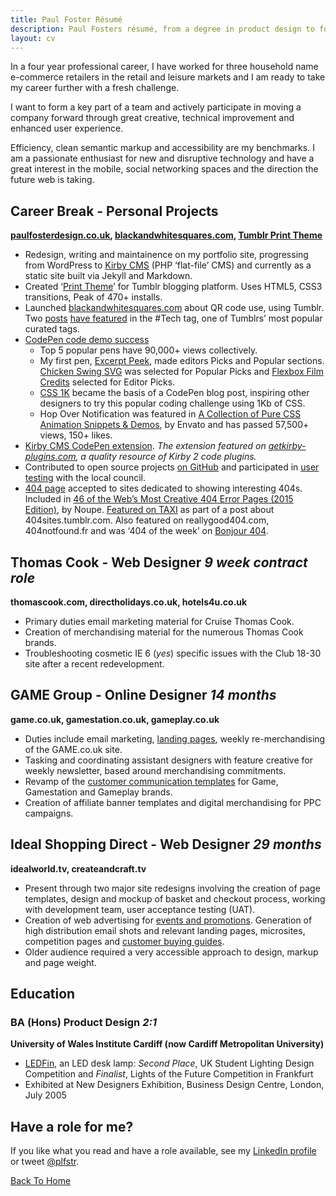 ```yaml
---
title: Paul Foster Résumé
description: Paul Fosters résumé, from a degree in product design to four years work web design experience for some high street brands.
layout: cv
---
```

In a four year professional career, I have worked for three household name e-commerce retailers in the retail and leisure markets and I am ready to take my career further with a fresh challenge.

I want to form a key part of a team and actively participate in moving a company forward through great creative, technical improvement and enhanced user experience.

Efficiency, clean semantic markup and accessibility are my benchmarks. I am a passionate enthusiast for new and disruptive technology and have a great interest in the mobile, social networking spaces and the direction the future web is taking.

## Career Break - Personal Projects

**[paulfosterdesign.co.uk](/), [blackandwhitesquares.com](http://blackandwhitesquares.com), [Tumblr Print Theme](https://www.tumblr.com/theme/30839)**

*	Redesign, writing and maintainence on my portfolio site, progressing from WordPress to [Kirby CMS](http://www.paulfosterdesign.co.uk/blog/portfolio-redesign/) (PHP ‘flat-file’ CMS) and currently as a static site built via Jekyll and Markdown.
*	Created ‘[Print Theme](/work/print-theme/)’ for Tumblr blogging platform. Uses HTML5, CSS3 transitions, Peak of 470+ installs.
*	Launched [blackandwhitesquares.com](http://blackandwhitesquares.com) about QR code use, using Tumblr. Two [posts](http://blackandwhitesquares.com/all-new-mercedes-cars-will-feature-safety-info-and) [have featured](http://blackandwhitesquares.com/google-glass-qrcode) in the #Tech tag, one of Tumblrs’ most popular curated tags.
*	[CodePen code demo success](https://codepen.io/plfstr/popular/)
 	+ Top 5 popular pens have 90,000+ views collectively. 
	+ My first pen, [Excerpt Peek](/blog/excerpt-peek/), made editors Picks and Popular sections. [Chicken Swing SVG](/blog/chicken-swing-svg/) was selected for Popular Picks and [Flexbox Film Credits](/blog/flexbox-film-credits/) selected for Editor Picks. 
	+ [CSS 1K](/blog/css1k-on-codepen/) became the basis of a CodePen blog post, inspiring other designers to try this popular coding challenge using 1Kb of CSS. 
	+ Hop Over Notification was featured in [A Collection of Pure CSS Animation Snippets & Demos](http://marketblog.envato.com/inspirations/pure-css-animation-snippets/), by Envato and has passed 57,500+ views, 150+ likes.
*	[Kirby CMS CodePen extension](/blog/kirbytag-codepen/). _The extension featured on [getkirby-plugins.com](http://getkirby-plugins.com/), a quality resource of Kirby 2 code plugins._
*	Contributed to open source projects [on GitHub](https://github.com/plfstr) and participated in [user testing](/blog/council-website-testing/) with the local council.
*	[404 page](/404notfound/) accepted to sites dedicated to showing interesting 404s. Included in [46 of the Web’s Most Creative 404 Error Pages (2015 Edition)](http://www.noupe.com/design/46-of-the-webs-most-creative-404-error-pages-2015-edition-88506.html), by Noupe. [Featured on TAXI](http://designtaxi.com/news/371534/A-Tumblr-Blog-Featuring-Creative-404-Webpages/) as part of a post about 404sites.tumblr.com. Also featured on reallygood404.com, 404notfound.fr and was ‘404 of the week’ on [Bonjour 404](http://www.bonjour404.fr/post/138469844000/paul-foster-design).


## Thomas Cook - Web Designer _9 week contract role_

**thomascook.com, directholidays.co.uk, hotels4u.co.uk**

*	Primary duties email marketing material for Cruise Thomas Cook. 
*	Creation of merchandising material for the numerous Thomas Cook brands.
*	Troubleshooting cosmetic IE 6 (_yes_) specific issues with the Club 18-30 site after a recent redevelopment.


## GAME Group - Online Designer _14 months_

**game.co.uk, gamestation.co.uk, gameplay.co.uk**

*	Duties include email marketing, [landing pages](/work/nintendo-hub/), weekly re-merchandising of the GAME.co.uk site.
*	Tasking and coordinating assistant designers with feature creative for weekly newsletter, based around merchandising commitments.
*	Revamp of the [customer communication templates](/work/gameplay-templates/) for Game, Gamestation and Gameplay brands.
*	Creation of affiliate banner templates and digital merchandising for PPC campaigns.


## Ideal Shopping Direct - Web Designer _29 months_

**idealworld.tv, createandcraft.tv**

*	Present through two major site redesigns involving the creation of page templates, design and mockup of basket and checkout process, working with development team, user acceptance testing (UAT).
*	Creation of web advertising for [events and promotions](/work/christmas-cracker/). Generation of high distribution email shots and relevant landing pages, microsites, competition pages and [customer buying guides](/work/ringsize-guide/).
*	Older audience required a very accessible approach to design, markup and page weight.


## Education

### BA (Hons) Product Design _2:1_

**University of Wales Institute Cardiff (now Cardiff Metropolitan University)**

*	[LEDFin](/ledfin/), an LED desk lamp: _Second Place_, UK Student Lighting Design Competition and _Finalist_, Lights of the Future Competition in Frankfurt
*	Exhibited at New Designers Exhibition, Business Design Centre, London, July 2005


## Have a role for me?

If you like what you read and have a role available, see my [LinkedIn profile](https://www.linkedin.com/in/paulfosterdesign) or tweet [@plfstr](https://twitter.com/plfstr).

[Back To Home](/)